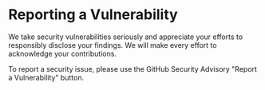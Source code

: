 # Reporting a Vulnerability

We take security vulnerabilities seriously and appreciate your efforts to responsibly disclose your findings. We will make every effort to acknowledge your contributions.

To report a security issue, please use the GitHub Security Advisory "Report a Vulnerability" button.
